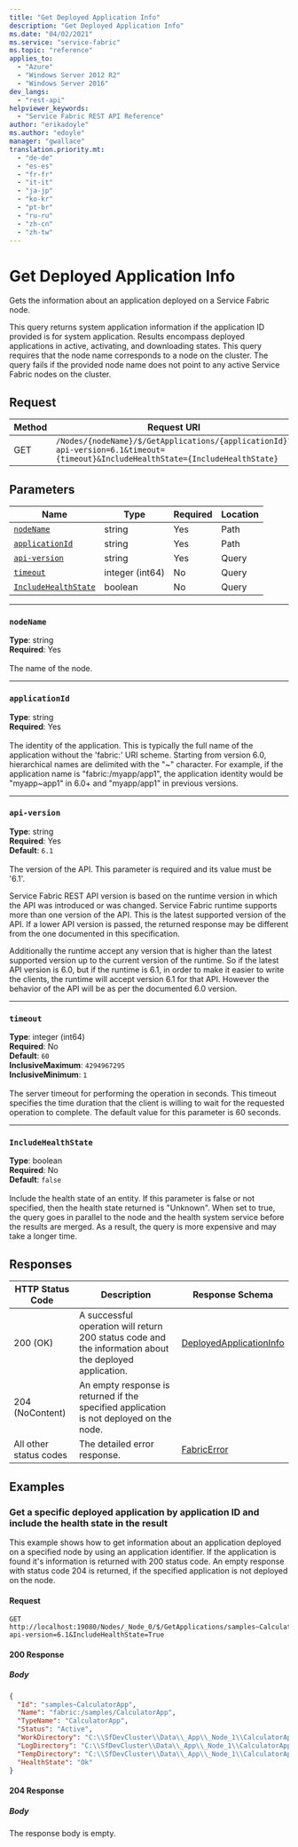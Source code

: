 ```yaml
---
title: "Get Deployed Application Info"
description: "Get Deployed Application Info"
ms.date: "04/02/2021"
ms.service: "service-fabric"
ms.topic: "reference"
applies_to: 
  - "Azure"
  - "Windows Server 2012 R2"
  - "Windows Server 2016"
dev_langs: 
  - "rest-api"
helpviewer_keywords: 
  - "Service Fabric REST API Reference"
author: "erikadoyle"
ms.author: "edoyle"
manager: "gwallace"
translation.priority.mt: 
  - "de-de"
  - "es-es"
  - "fr-fr"
  - "it-it"
  - "ja-jp"
  - "ko-kr"
  - "pt-br"
  - "ru-ru"
  - "zh-cn"
  - "zh-tw"
---
```

# Get Deployed Application Info
Gets the information about an application deployed on a Service Fabric node.

This query returns system application information if the application ID provided is for system application. Results encompass deployed applications in active, activating, and downloading states. This query requires that the node name corresponds to a node on the cluster. The query fails if the provided node name does not point to any active Service Fabric nodes on the cluster.


## Request
| Method | Request URI |
| ------ | ----------- |
| GET | `/Nodes/{nodeName}/$/GetApplications/{applicationId}?api-version=6.1&timeout={timeout}&IncludeHealthState={IncludeHealthState}` |


## Parameters
| Name | Type | Required | Location |
| --- | --- | --- | --- |
| [`nodeName`](#nodename) | string | Yes | Path |
| [`applicationId`](#applicationid) | string | Yes | Path |
| [`api-version`](#api-version) | string | Yes | Query |
| [`timeout`](#timeout) | integer (int64) | No | Query |
| [`IncludeHealthState`](#includehealthstate) | boolean | No | Query |

____
### `nodeName`
__Type__: string <br/>
__Required__: Yes<br/>
<br/>
The name of the node.

____
### `applicationId`
__Type__: string <br/>
__Required__: Yes<br/>
<br/>
The identity of the application. This is typically the full name of the application without the 'fabric:' URI scheme.
Starting from version 6.0, hierarchical names are delimited with the "~" character.
For example, if the application name is "fabric:/myapp/app1", the application identity would be "myapp~app1" in 6.0+ and "myapp/app1" in previous versions.


____
### `api-version`
__Type__: string <br/>
__Required__: Yes<br/>
__Default__: `6.1` <br/>
<br/>
The version of the API. This parameter is required and its value must be '6.1'.

Service Fabric REST API version is based on the runtime version in which the API was introduced or was changed. Service Fabric runtime supports more than one version of the API. This is the latest supported version of the API. If a lower API version is passed, the returned response may be different from the one documented in this specification.

Additionally the runtime accept any version that is higher than the latest supported version up to the current version of the runtime. So if the latest API version is 6.0, but if the runtime is 6.1, in order to make it easier to write the clients, the runtime will accept version 6.1 for that API. However the behavior of the API will be as per the documented 6.0 version.


____
### `timeout`
__Type__: integer (int64) <br/>
__Required__: No<br/>
__Default__: `60` <br/>
__InclusiveMaximum__: `4294967295` <br/>
__InclusiveMinimum__: `1` <br/>
<br/>
The server timeout for performing the operation in seconds. This timeout specifies the time duration that the client is willing to wait for the requested operation to complete. The default value for this parameter is 60 seconds.

____
### `IncludeHealthState`
__Type__: boolean <br/>
__Required__: No<br/>
__Default__: `false` <br/>
<br/>
Include the health state of an entity.
If this parameter is false or not specified, then the health state returned is "Unknown".
When set to true, the query goes in parallel to the node and the health system service before the results are merged.
As a result, the query is more expensive and may take a longer time.


## Responses

| HTTP Status Code | Description | Response Schema |
| --- | --- | --- |
| 200 (OK) | A successful operation will return 200 status code and the information about the deployed application.<br/> | [DeployedApplicationInfo](sfclient-model-deployedapplicationinfo.md) |
| 204 (NoContent) | An empty response is returned if the specified application is not deployed on the node.<br/> |  |
| All other status codes | The detailed error response.<br/> | [FabricError](sfclient-model-fabricerror.md) |

## Examples

### Get a specific deployed application by application ID and include the health state in the result

This example shows how to get information about an application deployed on a specified node by using an application identifier. If the application is found it's information is returned with 200 status code. An empty response with status code 204 is returned, if the specified application is not deployed on the node.

#### Request
```
GET http://localhost:19080/Nodes/_Node_0/$/GetApplications/samples~CalculatorApp?api-version=6.1&IncludeHealthState=True
```

#### 200 Response
##### Body
```json
{
  "Id": "samples~CalculatorApp",
  "Name": "fabric:/samples/CalculatorApp",
  "TypeName": "CalculatorApp",
  "Status": "Active",
  "WorkDirectory": "C:\\SfDevCluster\\Data\\_App\\_Node_1\\CalculatorApp_App0\\work",
  "LogDirectory": "C:\\SfDevCluster\\Data\\_App\\_Node_1\\CalculatorApp_App0\\log",
  "TempDirectory": "C:\\SfDevCluster\\Data\\_App\\_Node_1\\CalculatorApp_App0\\temp",
  "HealthState": "Ok"
}
```


#### 204 Response
##### Body
The response body is empty.